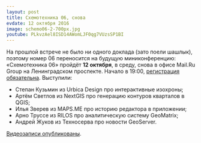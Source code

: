 ```yaml
---
layout: post
title: Схемотехника 06, снова
evdate: 12 октября 2016
image: schemo06-2-700px.jpg
youtube: PLkvzAel8ISD14AWomLJF0qg7VUzsSP1BI
---
```

На прошлой встрече не было ни одного доклада (зато поели шашлык), поэтому номер 06 переносится на будущую миниконференцию: «Схемотехника 06» пройдёт **12 октября**, в среду, снова в офисе Mail.Ru Group на Ленинградском проспекте. Начало в 19:00, [регистрация обязательна](https://corp.mail.ru/ru/press/events/267/). Выступили:

* Степан Кузьмин из Urbica Design про интерактивные изохроны;
* Артём Светлов из NextGIS про генерацию контуров кварталов в QGIS;
* Илья Зверев из MAPS.ME про историю редактора в приложении;
* Арно Труссе из RILOS про аналитическую систему GeoMatrix;
* Андрей Жуков из Техносерва про новости GeoServer.

[Видеозаписи опубликованы](https://www.youtube.com/playlist?list=PLkvzAel8ISD14AWomLJF0qg7VUzsSP1BI).
